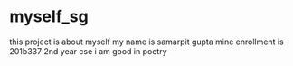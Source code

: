 # myself_sg
this project is about myself
my name is samarpit gupta
mine enrollment is 201b337
2nd year cse
i am good in poetry
